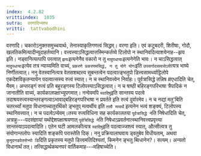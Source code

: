 ```yaml
---
index:  4.2.82
vrittiindex:  1035
sutra:  वरणादिभ्यश्च
vritti:  tattvabodhini 
---
```


वरणादि। चकारोऽनुक्तसमुच्चयार्थः, तेनास्याकृतिगणत्वं सिद्धम्। वरणा इति। एवं कटुबदरी, शिरीषाः, गोदौ, खलतिकमित्यादीन्युदाहर्तव्यानि। वत्त्वस्याऽसिद्धत्वात्तस्मिन्कर्तव्ये टिलोपो न स्थानिवदित्याशयेनाह--झय इति। नड्वानित्यत्पापि परत्वात् `झयः`इत्यनेनैव वकारो न तु `मादुपधायाः`इत्यनेनेति भावः। न चाऽसिद्धत्वात् `मादुपधायाः`इत्येव तत्र न्याय्यमिति वाच्यं, `प्रकरणे प्रकरणमसिद्धं, न तु योगे योगः`इति `उपसर्गादसमासेऽपी`त्यत्र भाष्ये निर्णीतत्वात्। ननु वेतस्वानित्यत्र वेतसशब्दस्य सुबन्तत्वेन पदत्वात्ङ्भतुपो डित्त्वसामर्थ्याट्टिलोपे एकदेशविकृतन्यायेन पदत्वात्सस्य रुत्वं स्यात्। न च स्थानिवत्त्वेन निर्वाहः। पूर्वत्रासिद्धे तन्निष #एधादिति चेत्, मैवम्। अन्तरङ्गं रुत्वं प्रति बहुरङ्गस्य टिलोपस्याऽसिद्धत्वात्। न च षाष्ठी बहिरङ्गपरिभाषा त्रैपादिकं न जानातीति वाच्यं, कार्यकालपक्षाभ्युपगमात्। नन्वेवमपि `स्वादिषु`इति सान्तस्य पदत्वे तदाश्रयरुत्वस्यान्तरङ्गत्वाऽभावाद्बहिरङ्गपरिभाषा न प्रवर्तते इति रुत्वं दुर्वारमेव। न च नद्यां मतु'बिति चतरर्थ्यां मतुपा विधानाच्चातुरर्थिको ङ्भतुप् मत्वर्थीय इति `तसौ मत्वर्थे` इत्यनेन भत्वं शङ्क्यं, टिलोपस्य स्थानिवत्त्वात्। न च पदत्वेऽप्येवम्।तस्य रुत्वविधिना सह कार्यकालतया `पूर्वत्रासिद्धे ने`ति निषेधादिति चेत्, अत्राहुः---पदसंज्ञायां यथोद्देशपक्षाश्रयणात् `पूर्वत्रिसिद्धे ने`ति निषेधाऽप्रवर्तनात्स्थानिवत्त्वप्रवृत्त्या सान्तस्याऽपदत्वादिति। एतेन घटी आमलकीत्यत्र `स्वादिषु`इति पदत्वाज्जश्त्वं स्यात्, औत्सीत्यत्र तु संयोगान्तलोपः स्यादिति शङ्कपि परास्तेति दिक्। ननु प्रक्रियालाघवाय ड्वतुबेव विधीयताम्, अथवा `कुमुदनडवेतसेभ्यो डि`दिति प्रकृतस्य मतुपो डित्त्वमतिदिश्यतां, किमनेन ङ्भतु ब्विधानेन?। सत्यम्। अन्यतो विधानार्थं तत्। तत्सिद्धार्थकथनपरं वार्तिकमाह---महिषाच्चेति।

